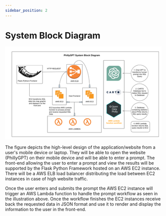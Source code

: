 ```yaml
---
sidebar_position: 2
---
```


# System Block Diagram
[![Image](PhillyGPTSystemBlockDiagram-2.png)](https://www.google.com/)


The figure depicts the high-level design of the application/website from a user's mobile device or laptop. They will be able to open the website (PhillyGPT) on their mobile device and will be able to enter a prompt. The front-end allowing the user to enter a prompt and view the results will be supported by the Flask Python Framework hosted on an AWS EC2 instance. There will be a AWS ELB load balancer distributing the load between EC2 instances in case of high website traffic. 

Once the user enters and submits the prompt the AWS EC2 instance will trigger an AWS Lambda function to handle the prompt workflow as seen in the illustration above. Once the workflow finishes the EC2 instances receive back the requested data in JSON format and use it to render and display the information to the user in the front-end. 

